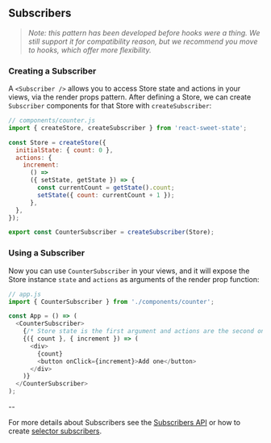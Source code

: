 ## Subscribers

> _Note: this pattern has been developed before hooks were a thing. We still support it for compatibility reason, but we recommend you move to hooks, which offer more flexibility._

### Creating a Subscriber

A `<Subscriber />` allows you to access Store state and actions in your views, via the render props pattern.
After defining a Store, we can create `Subscriber` components for that Store with `createSubscriber`:

```js
// components/counter.js
import { createStore, createSubscriber } from 'react-sweet-state';

const Store = createStore({
  initialState: { count: 0 },
  actions: {
    increment:
      () =>
      ({ setState, getState }) => {
        const currentCount = getState().count;
        setState({ count: currentCount + 1 });
      },
  },
});

export const CounterSubscriber = createSubscriber(Store);
```

### Using a Subscriber

Now you can use `CounterSubscriber` in your views, and it will expose the Store instance `state` and `actions` as arguments of the render prop function:

```js
// app.js
import { CounterSubscriber } from './components/counter';

const App = () => (
  <CounterSubscriber>
    {/* Store state is the first argument and actions are the second one */}
    {({ count }, { increment }) => (
      <div>
        {count}
        <button onClick={increment}>Add one</button>
      </div>
    )}
  </CounterSubscriber>
);
```

--

For more details about Subscribers see the [Subscribers API](../api/subscriber.md) or how to create [selector subscribers](../advanced/selector.md).

